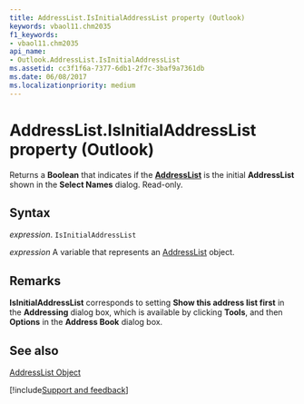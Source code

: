 ```yaml
---
title: AddressList.IsInitialAddressList property (Outlook)
keywords: vbaol11.chm2035
f1_keywords:
- vbaol11.chm2035
api_name:
- Outlook.AddressList.IsInitialAddressList
ms.assetid: cc3f1f6a-7377-6db1-2f7c-3baf9a7361db
ms.date: 06/08/2017
ms.localizationpriority: medium
---
```



# AddressList.IsInitialAddressList property (Outlook)

Returns a **Boolean** that indicates if the **[AddressList](Outlook.AddressList.md)** is the initial **AddressList** shown in the **Select Names** dialog. Read-only.


## Syntax

_expression_. `IsInitialAddressList`

_expression_ A variable that represents an [AddressList](Outlook.AddressList.md) object.


## Remarks

 **IsInitialAddressList** corresponds to setting **Show this address list first** in the **Addressing** dialog box, which is available by clicking **Tools**, and then **Options** in the **Address Book** dialog box.


## See also


[AddressList Object](Outlook.AddressList.md)

[!include[Support and feedback](~/includes/feedback-boilerplate.md)]